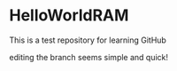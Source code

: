 # HelloWorldRAM
This is a test repository for learning GitHub

editing the branch seems simple and quick!

